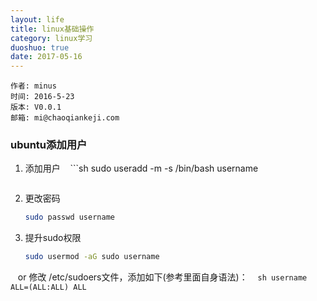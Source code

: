 ```yaml
---
layout: life
title: linux基础操作
category: linux学习
duoshuo: true
date: 2017-05-16
---
```



    作者: minus
    时间: 2016-5-23
    版本: V0.0.1
    邮箱: mi@chaoqiankeji.com

<!-- more -->

### ubuntu添加用户
1. 添加用户
    ```sh
    sudo useradd -m -s /bin/bash username
    ```
2. 更改密码
    ```sh
    sudo passwd username
    ```
3. 提升sudo权限
    ```sh
    sudo usermod -aG sudo username
    ```
    or 修改 /etc/sudoers文件，添加如下(参考里面自身语法)：
    ```sh
    username ALL=(ALL:ALL) ALL
    ```

